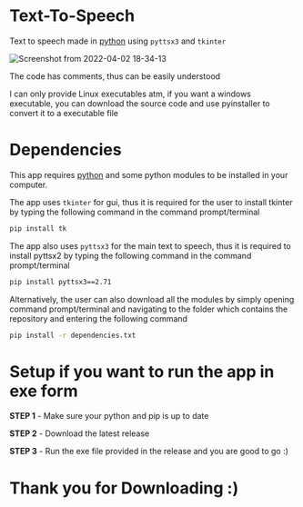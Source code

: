 # Text-To-Speech
Text to speech made in [python](https://www.python.org) using `pyttsx3` and `tkinter`

![Screenshot from 2022-04-02 18-34-13](https://user-images.githubusercontent.com/98301106/161384635-d7d8a1ea-0617-4290-912d-621067830c56.png)

The code has comments, thus can be easily understood

I can only provide Linux executables atm, if you want a windows executable, you can download the source code and use pyinstaller to convert it to a executable file

# Dependencies

This app requires [python](https://www.python.org/downloads) and some python modules to be installed in your computer.

The app uses `tkinter` for gui, thus it is required for the user to install tkinter by typing the following command in the command prompt/terminal
```sh
pip install tk
```
The app also uses `pyttsx3` for the main text to speech, thus it is required to install pyttsx2 by typing the following command in the command prompt/terminal
```sh
pip install pyttsx3==2.71
```
Alternatively, the user can also download all the modules by simply opening command prompt/terminal and navigating to the folder which contains the repository and entering the following command
```sh
pip install -r dependencies.txt
```

# Setup if you want to run the app in exe form

**STEP 1** - Make sure your python and pip is up to date

**STEP 2** - Download the latest release

**STEP 3** - Run the exe file provided in the release and you are good to go :)

# Thank you for Downloading :)

